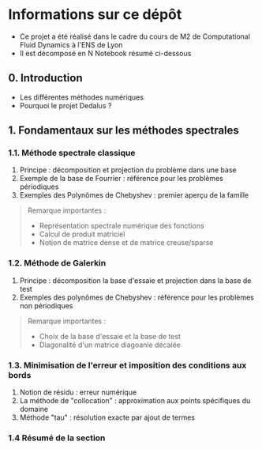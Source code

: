 # Informations sur ce dépôt

- Ce projet a été réalisé dans le cadre du cours de M2 de Computational Fluid Dynamics à l'ENS de Lyon
- Il est décomposé en N Notebook résumé ci-dessous 

## 0. Introduction
- Les différentes méthodes numériques
- Pourquoi le projet Dedalus ?

## 1. Fondamentaux sur les méthodes spectrales

### 1.1. Méthode spectrale classique
1. Principe : décomposition et projection du problème dans une base
2. Exemple de la base de Fourrier : référence pour les problèmes périodiques
3. Exemples des Polynômes de Chebyshev : premier aperçu de la famille

> Remarque importantes :
> - Représentation spectrale numérique des fonctions
> - Calcul de produit matriciel
> - Notion de matrice dense et de matrice creuse/sparse

### 1.2. Méthode de Galerkin
1. Principe : décomposition la base d'essaie et projection dans la base de test
2. Exemples des polynômes de Chebyshev : référence pour les problèmes non périodiques

> Remarque importantes :
> - Choix de la base d'essaie et la base de test
> - Diagonalité d'un matrice diagoanle décalée 

### 1.3. Minimisation de l'erreur et imposition des conditions aux bords
1. Notion de résidu : erreur numérique
2. La méthode de "collocation" : approximation aux points spécifiques du domaine
3. Méthode "tau" : résolution exacte par ajout de termes

### 1.4 Résumé de la section
